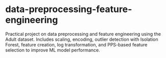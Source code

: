# data-preprocessing-feature-engineering
Practical project on data preprocessing and feature engineering using the Adult dataset. Includes scaling, encoding, outlier detection with Isolation Forest, feature creation, log transformation, and PPS-based feature selection to improve ML model performance.

